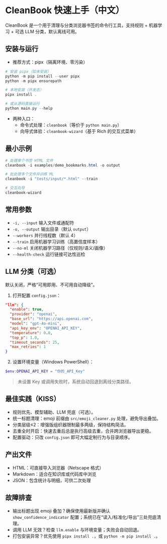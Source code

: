 # CleanBook 快速上手（中文）

CleanBook 是一个用于清理与分类浏览器书签的命令行工具，支持规则 + 机器学习 + 可选 LLM 分类，默认离线可用。

## 安装与运行

- 推荐方式：pipx（隔离环境、零污染）

```powershell
# 安装 pipx（如未安装）
python -m pip install --user pipx
python -m pipx ensurepath

# 本地安装（开发态）
pipx install .

# 或从源码直接运行
python main.py --help
```

- 两种入口：
  - 命令式处理：`cleanbook`（等价于 `python main.py`）
  - 向导式体验：`cleanbook-wizard`（基于 Rich 的交互式菜单）

## 最小示例

```powershell
# 处理单个书签 HTML 文件
cleanbook -i examples/demo_bookmarks.html -o output

# 批处理多个文件并训练 ML
cleanbook -i "tests/input/*.html" --train

# 交互向导
cleanbook-wizard
```

## 常用参数

- `-i, --input` 输入文件或通配符
- `-o, --output` 输出目录（默认 `output`）
- `--workers` 并行线程数（默认 4）
- `--train` 启用机器学习训练（高置信度样本）
- `--no-ml` 关闭机器学习路径（仅规则/语义/画像）
- `--health-check` 运行链接可达性巡检

## LLM 分类（可选）

默认关闭，严格“可用即用、不可用自动降级”。

1. 打开配置 `config.json`：

```json
"llm": {
  "enable": true,
  "provider": "openai",
  "base_url": "https://api.openai.com",
  "model": "gpt-4o-mini",
  "api_key_env": "OPENAI_API_KEY",
  "temperature": 0.0,
  "top_p": 1.0,
  "timeout_seconds": 25,
  "max_retries": 1
}
```

2. 设置环境变量（Windows PowerShell）：

```powershell
$env:OPENAI_API_KEY = "你的_API_Key"
```

> 未设置 Key 或调用失败时，系统自动回退到离线分类路径。

## 最佳实践（KISS）

- 规则优先、模型辅助、LLM 兜底（可选）。
- 统一标题清理：emoji 前缀由 `src/emoji_cleaner.py` 处理，避免导出叠加。
- 分类层级≤2：增强版组织器限制最多两级，保持结构简洁。
- 去重全时开启：快速去重后总是执行高级去重，合并跨浏览器导出更稳。
- 配置驱动：只改 `config.json` 即可大幅定制行为与目录顺序。

## 产出文件

- HTML：可直接导入浏览器（Netscape 格式）
- Markdown：适合在知识库或代码库中浏览
- JSON：包含统计与明细，可供二次处理

## 故障排查

- 输出标题出现 emoji 叠加？确保使用最新版并确认 `show_confidence_indicator` 配置；系统已在“读入/标准化/导出”三处兜底清理。
- 调用 LLM 无效？检查 `llm.enable` 与环境变量；失败会自动回退。
- 打包安装异常？优先使用 `pipx install .`，或 `python -m pip install .`。
